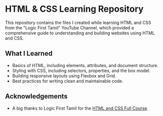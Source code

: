 # HTML & CSS Learning Repository
This repository contains the files I created while learning HTML and CSS from the "Logic First Tamil" YouTube Channel, which provided a comprehensive guide to understanding and building websites using HTML and CSS.

## What I Learned
- Basics of HTML, including elements, attributes, and document structure.
- Styling with CSS, including selectors, properties, and the box model.
- Building responsive layouts using Flexbox and Grid.
- Best practices for writing clean and maintainable code.

## Acknowledgements
- A big thanks to Logic First Tamil for the [HTML and CSS Full Course](https://youtu.be/Bn_J_NrqbM4?si=0T7-wvAETWJS91k9).
